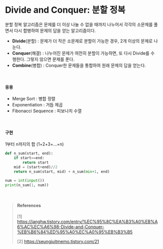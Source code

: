 # Divide and Conquer: 분할 정복

분할 정복 알고리즘은 문제를 더 이상 나눌 수 없을 때까지 나누어서 각각의 소문제를 풀면서 다시 합병하여 문제의 답을 얻는 알고리즘이다.

* **Divide**(분할) : 문제가 더 작은 소문제로 분할이 가능한 경우, 2개 이상의 문제로 나눈다.
* **Conquer**(해결) : 나누어진 문제가 여전히 분할이 가능하면, 또 다시 Divide를 수행한다. 그렇지 않으면 문제를 푼다.
* **Combine**(병합) : Conquer한 문제들을 통합하여 원래 문제의 답을 얻는다.



<br>

#### 응용

* Merge Sort : 병합 정렬
* Exponentiation : 거듭 제곱
* Fibonacci Sequence : 피보나치 수열

<br>

#### 구현

1부터 n까지의 합 (1+2+3+...+n)

~~~python
def n_sum(start, end):
    if start==end:
        return start
    mid = (start+end)//2
    return n_sum(start, mid) + n_sum(min+1, end)

num = int(input())
print(n_sum(1, num))
~~~



<br>

> #### References
>
> [1] https://janghw.tistory.com/entry/%EC%95%8C%EA%B3%A0%EB%A6%AC%EC%A6%98-Divide-and-Conquer-%EB%B6%84%ED%95%A0%EC%A0%95%EB%B3%B5
>
> [2] https://seungjuitmemo.tistory.com/21


